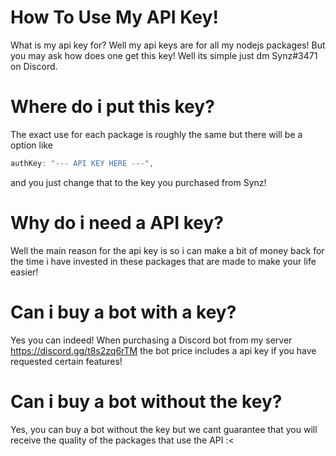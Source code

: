 # How To Use My API Key!
What is my api key for? Well my api keys are for all my nodejs packages!
But you may ask how does one get this key! Well its simple just dm Synz#3471 on Discord.

# Where do i put this key?
The exact use for each package is roughly the same but there will be a option like
```js
authKey: "--- API KEY HERE ---",
```
and you just change that to the key you purchased from Synz!

# Why do i need a API key?
Well the main reason for the api key is so i can make a bit of money back for the time i have
invested in these packages that are made to make your life easier!

# Can i buy a bot with a key?
Yes you can indeed! When purchasing a Discord bot from my server https://discord.gg/t8s2zq6rTM
the bot price includes a api key if you have requested certain features!

# Can i buy a bot without the key?
Yes, you can buy a bot without the key but we cant guarantee that you will receive the quality of the 
packages that use the API :<
